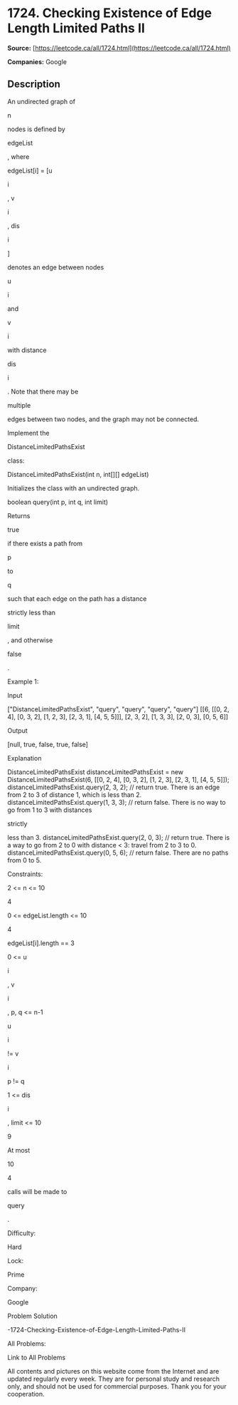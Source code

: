 # 1724. Checking Existence of Edge Length Limited Paths II

**Source:** [https://leetcode.ca/all/1724.html](https://leetcode.ca/all/1724.html)

**Companies:** Google

## Description

An undirected graph of

n

nodes is defined by

edgeList

,
            where

edgeList[i] = [u

i

, v

i

, dis

i

]

denotes
            an edge between nodes

u

i

and

v

i

with
            distance

dis

i

. Note that there may be

multiple

edges between two nodes, and the graph may not be connected.

Implement the

DistanceLimitedPathsExist

class:

DistanceLimitedPathsExist(int n, int[][] edgeList)

Initializes the
                    class with an undirected graph.

boolean query(int p, int q, int limit)

Returns

true

if
                    there exists a path from

p

to

q

such that each edge on
                    the path has a distance

strictly less than

limit

,
                    and otherwise

false

.

Example 1:

Input

["DistanceLimitedPathsExist", "query", "query", "query", "query"]
[[6, [[0, 2, 4], [0, 3, 2], [1, 2, 3], [2, 3, 1], [4, 5, 5]]], [2, 3, 2], [1, 3, 3], [2, 0, 3], [0, 5, 6]]

Output

[null, true, false, true, false]

Explanation

DistanceLimitedPathsExist distanceLimitedPathsExist = new DistanceLimitedPathsExist(6, [[0, 2, 4], [0, 3, 2], [1, 2, 3], [2, 3, 1], [4, 5, 5]]);
distanceLimitedPathsExist.query(2, 3, 2); // return true. There is an edge from 2 to 3 of distance 1, which is less than 2.
distanceLimitedPathsExist.query(1, 3, 3); // return false. There is no way to go from 1 to 3 with distances

strictly

less than 3.
distanceLimitedPathsExist.query(2, 0, 3); // return true. There is a way to go from 2 to 0 with distance < 3: travel from 2 to 3 to 0.
distanceLimitedPathsExist.query(0, 5, 6); // return false. There are no paths from 0 to 5.

Constraints:

2 <= n <= 10

4

0 <= edgeList.length <= 10

4

edgeList[i].length == 3

0 <= u

i

, v

i

, p, q <= n-1

u

i

!= v

i

p != q

1 <= dis

i

, limit <= 10

9

At most

10

4

calls will be made to

query

.

Difficulty:

Hard

Lock:

Prime

Company:

Google

Problem Solution

-1724-Checking-Existence-of-Edge-Length-Limited-Paths-II

All Problems:

Link to All Problems

All contents and pictures on this website come from the Internet and are updated regularly
        every week. They are for personal study and research only, and should not be used for
        commercial purposes. Thank you for your cooperation.


